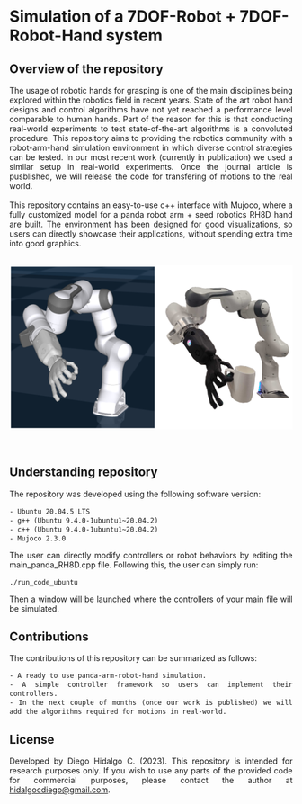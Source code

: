 # Simulation of a 7DOF-Robot + 7DOF-Robot-Hand system

## Overview of the repository
<div align="justify">
The usage of robotic hands for grasping is one of the main disciplines being explored within the robotics field in recent years. State of the art robot hand designs and control algorithms have not yet reached a performance level comparable to human hands. Part of the reason for this is that conducting real-world experiments to test state-of-the-art algorithms is a convoluted procedure. This repository aims to providing the robotics community with a robot-arm-hand simulation environment in which diverse control strategies can be tested. In our most recent work (currently in publication) we used a similar setup in real-world experiments. Once the journal article is pusblished, we will release the code for transfering of motions to the real world.
<br />
<br />
This repository contains an easy-to-use c++ interface with Mujoco, where a fully customized model for a panda robot arm + seed robotics RH8D hand are built. The environment has been designed for good visualizations, so users can directly showcase their applications, without spending extra time into good graphics.

<br />
<br />

<p align="center">
   <img src="/Visualizations/Simtoreal.png" width="700" />
</p>

<br />

## Understanding repository

The repository was developed using the following software version:

```
- Ubuntu 20.04.5 LTS
- g++ (Ubuntu 9.4.0-1ubuntu1~20.04.2)
- c++ (Ubuntu 9.4.0-1ubuntu1~20.04.2)
- Mujoco 2.3.0
```

The user can directly modify controllers or robot behaviors by editing the main_panda_RH8D.cpp file. Following this, the user can simply run:

```
./run_code_ubuntu
```

Then a window will be launched where the controllers of your main file will be simulated. 
<br />

## Contributions

The contributions of this repository can be summarized as follows:

```
- A ready to use panda-arm-robot-hand simulation.
- A simple controller framework so users can implement their controllers.
- In the next couple of months (once our work is published) we will add the algorithms required for motions in real-world.
```

## License

Developed by Diego Hidalgo C. (2023). This repository is intended for research purposes only. If you wish to use any parts of the provided code for commercial purposes, please contact the author at hidalgocdiego@gmail.com.

